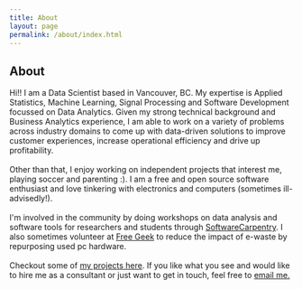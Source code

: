 ```yaml
---
title: About
layout: page
permalink: /about/index.html
---
```

<!-- ![Profile Image]({{ site.url }}/{{ site.picture }}) -->

<h2> About </h2>

<p>
Hi!! I am a Data Scientist based in Vancouver, BC. My expertise is Applied Statistics, Machine Learning, Signal Processing and Software Development focussed on Data Analytics. Given my strong technical background and Business Analytics experience, I am able to work on a variety of problems across industry domains to come up with data-driven solutions to improve customer experiences, increase operational efficiency and drive up profitability. 
<br><br>
Other than that, I enjoy working on independent projects that interest me, playing soccer and parenting :). I am a free and open source software enthusiast and love tinkering with electronics and computers (sometimes ill-advisedly!). 
<br><br>
I'm involved in the community by doing workshops on data analysis and software tools for researchers and students through <a href="http://software-carpentry.org/">SoftwareCarpentry</a>. I also sometimes volunteer at <a href="https://www.freegeekvancouver.org">Free Geek</a> to reduce the impact of e-waste by repurposing used pc hardware. 
<br><br>
Checkout some of <a href="http://kpdir.github.io/projects/"> my projects here</a>. If you like what you see and would like to hire me as a consultant or just want to get in touch, feel free to <a class="link"  href="mailto:kedarpage@gmail.com" target="_blank"> email me.</a>